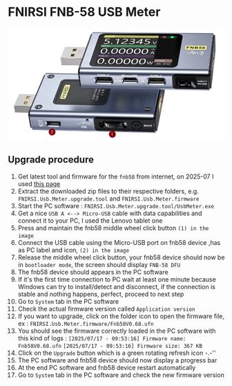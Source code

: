 # FNIRSI FNB-58 USB Meter

![visual](./images/fnirsi-fnb58-usb-meter.jpg)

## Upgrade procedure

1. Get latest tool and firmware for the `fnb58` from internet, on 2025-07 I used [this page](https://www.fnirsi.com/pages/manuals-firmwares)
2. Extract the downloaded zip files to their respective folders, e.g. `FNIRSI.Usb.Meter.upgrade.tool` and `FNIRSI.Usb.Meter.firmware`
3. Start the PC software : `FNIRSI.Usb.Meter.upgrade.tool/UsbMeter.exe`
4. Get a nice `USB A <--> Micro-USB` cable with data capabilities and connect it to your PC, I used the Lenovo tablet one
5. Press and maintain the fnb58 middle wheel click button `(1) in the image`
6. Connect the USB cable using the Micro-USB port on fnb58 device ,has as PC label and icon, `(2) in the image`
7. Release the middle wheel click button, your fnb58 device should now be in `bootloader mode`, the screen should display `FNB-58 DFU`
8. The fnb58 device should appears in the PC software
9. If it's the first time connection to PC wait at least one minute because Windows can try to install/detect and disconnect, if the connection is stable and nothing happens, perfect, proceed to next step
10. Go to `System` tab in the PC software
11. Check the actual firmware version called `Application version`
12. If you want to upgrade, click on the folder icon to open the firmware file, ex : `FNIRSI.Usb.Meter.firmware/Fnb58V0.68.ufn`
13. You should see the firmware correctly loaded in the PC software with this kind of logs : `[2025/07/17 - 09:53:16] Firmware name: Fnb58V0.68.ufn` `[2025/07/17 - 09:53:16] Firmware size: 367 KB`
14. Click on the `Upgrade` button which is a green rotating refresh icon -.-''
15. The PC software and fnb58 device should now display a progress bar
16. At the end PC software and fnb58 device restart automatically
17. Go to `System` tab in the PC software and check the new firmware version
